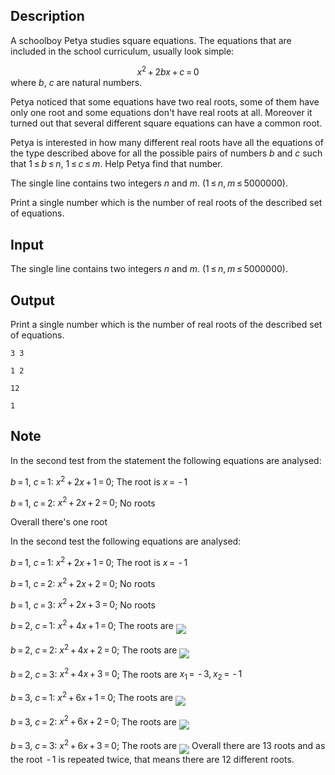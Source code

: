 ## Description

<div><p>A schoolboy Petya studies square equations. The equations that are included in the school curriculum, usually look simple: </p><center class="tex-equation"><span class="tex-span"><i>x</i><sup class="upper-index">2</sup> + 2<i>bx</i> + <i>c</i> = 0</span></center> where <span class="tex-span"><i>b</i></span>, <span class="tex-span"><i>c</i></span> are natural numbers.<p>Petya noticed that some equations have two real roots, some of them have only one root and some equations don't have real roots at all. Moreover it turned out that several different square equations can have a common root.</p><p>Petya is interested in how many different real roots have all the equations of the type described above for all the possible pairs of numbers <span class="tex-span"><i>b</i></span> and <span class="tex-span"><i>c</i></span> such that <span class="tex-span">1 ≤ <i>b</i> ≤ <i>n</i></span>, <span class="tex-span">1 ≤ <i>c</i> ≤ <i>m</i></span>. Help Petya find that number.</p></div><div class="input-specification"><p>The single line contains two integers <span class="tex-span"><i>n</i></span> and <span class="tex-span"><i>m</i></span>. (<span class="tex-span">1 ≤ <i>n</i>, <i>m</i> ≤ 5000000</span>).</p></div><div class="output-specification"><p>Print a single number which is the number of real roots of the described set of equations.</p></div>

## Input

<p>The single line contains two integers <span class="tex-span"><i>n</i></span> and <span class="tex-span"><i>m</i></span>. (<span class="tex-span">1 ≤ <i>n</i>, <i>m</i> ≤ 5000000</span>).</p>

## Output

<p>Print a single number which is the number of real roots of the described set of equations.</p>





```input1
3 3

```




```input2
1 2

```




```output1
12

```




```output2
1

```



## Note

<p>In the second test from the statement the following equations are analysed:</p><p> <span class="tex-span"><i>b</i> = 1</span>, <span class="tex-span"><i>c</i> = 1</span>: <span class="tex-span"><i>x</i><sup class="upper-index">2</sup> + 2<i>x</i> + 1 = 0</span>; The root is <span class="tex-span"><i>x</i> =  - 1</span></p><p> <span class="tex-span"><i>b</i> = 1</span>, <span class="tex-span"><i>c</i> = 2</span>: <span class="tex-span"><i>x</i><sup class="upper-index">2</sup> + 2<i>x</i> + 2 = 0</span>; No roots</p><p> Overall there's one root</p><p>In the second test the following equations are analysed:</p><p> <span class="tex-span"><i>b</i> = 1</span>, <span class="tex-span"><i>c</i> = 1</span>: <span class="tex-span"><i>x</i><sup class="upper-index">2</sup> + 2<i>x</i> + 1 = 0</span>; The root is <span class="tex-span"><i>x</i> =  - 1</span></p><p> <span class="tex-span"><i>b</i> = 1</span>, <span class="tex-span"><i>c</i> = 2</span>: <span class="tex-span"><i>x</i><sup class="upper-index">2</sup> + 2<i>x</i> + 2 = 0</span>; No roots</p><p> <span class="tex-span"><i>b</i> = 1</span>, <span class="tex-span"><i>c</i> = 3</span>: <span class="tex-span"><i>x</i><sup class="upper-index">2</sup> + 2<i>x</i> + 3 = 0</span>; No roots</p><p> <span class="tex-span"><i>b</i> = 2</span>, <span class="tex-span"><i>c</i> = 1</span>: <span class="tex-span"><i>x</i><sup class="upper-index">2</sup> + 4<i>x</i> + 1 = 0</span>; The roots are <img align="middle" class="tex-formula" src="file://RP90uzQB.png" style="max-width: 100.0%;max-height: 100.0%;"></p><p> <span class="tex-span"><i>b</i> = 2</span>, <span class="tex-span"><i>c</i> = 2</span>: <span class="tex-span"><i>x</i><sup class="upper-index">2</sup> + 4<i>x</i> + 2 = 0</span>; The roots are <img align="middle" class="tex-formula" src="file://znVdHocy.png" style="max-width: 100.0%;max-height: 100.0%;"></p><p> <span class="tex-span"><i>b</i> = 2</span>, <span class="tex-span"><i>c</i> = 3</span>: <span class="tex-span"><i>x</i><sup class="upper-index">2</sup> + 4<i>x</i> + 3 = 0</span>; The roots are <span class="tex-span"><i>x</i><sub class="lower-index">1</sub> =  - 3, <i>x</i><sub class="lower-index">2</sub> =  - 1</span></p><p> <span class="tex-span"><i>b</i> = 3</span>, <span class="tex-span"><i>c</i> = 1</span>: <span class="tex-span"><i>x</i><sup class="upper-index">2</sup> + 6<i>x</i> + 1 = 0</span>; The roots are <img align="middle" class="tex-formula" src="file://4aGZuIhz.png" style="max-width: 100.0%;max-height: 100.0%;"></p><p> <span class="tex-span"><i>b</i> = 3</span>, <span class="tex-span"><i>c</i> = 2</span>: <span class="tex-span"><i>x</i><sup class="upper-index">2</sup> + 6<i>x</i> + 2 = 0</span>; The roots are <img align="middle" class="tex-formula" src="file://6AlBxsZS.png" style="max-width: 100.0%;max-height: 100.0%;"></p><p> <span class="tex-span"><i>b</i> = 3</span>, <span class="tex-span"><i>c</i> = 3</span>: <span class="tex-span"><i>x</i><sup class="upper-index">2</sup> + 6<i>x</i> + 3 = 0</span>; The roots are <img align="middle" class="tex-formula" src="file://yb4SJ302.png" style="max-width: 100.0%;max-height: 100.0%;"> Overall there are <span class="tex-span">13</span> roots and as the root <span class="tex-span"> - 1</span> is repeated twice, that means there are <span class="tex-span">12</span> different roots.</p>
